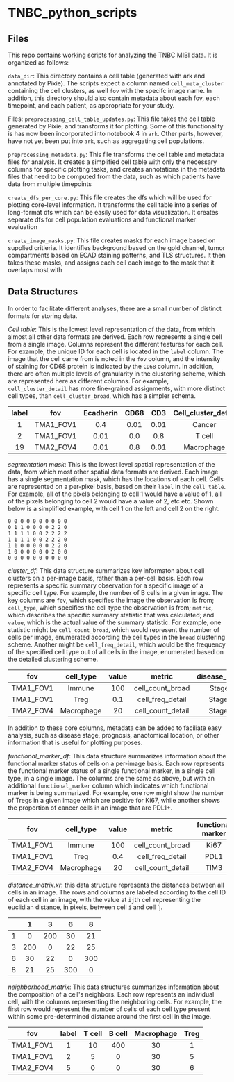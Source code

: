 # TNBC_python_scripts

## Files 
This repo contains working scripts for analyzing the TNBC MIBI data. It is organized as follows:

`data_dir`: This directory contains a cell table (generated with ark and annotated by Pixie). The scripts expect a column named 
`cell_meta_cluster` containing the cell clusters, as well `fov` with the specifc image name. In addition, this directory should also contain metadata
about each fov, each timepoint, and each patient, as appropriate for your study.

Files:
`preprocessing_cell_table_updates.py`: This file takes the cell table generated by Pixie, and transforms it for plotting. Some of this functionality is 
has now been incorporated into notebook 4 in `ark`. Other parts, however, have not yet been put into `ark`, such as aggregating cell populations. 

`preprocessing_metadata.py`: This file transforms the cell table and metadata files for analysis. It creates a simplified cell table
with only the necessary columns for specific plotting tasks, and creates annotations in the metadata files that need to be computed from the
data, such as which patients have data from multiple timepoints

`create_dfs_per_core.py`: This file creates the dfs which will be used for plotting core-level information. It transforms the cell table into
a series of long-format dfs which can be easily used for data visualization. It creates separate dfs for cell population evaluations and functional marker
evaluation

`create_image_masks.py`: This file creates masks for each image based on supplied critieria. It identifies background based on the gold channel, tumor compartments based on ECAD staining patterns, and TLS structures. It then takes these masks, and assigns each cell each image to the mask that it overlaps most with


## Data Structures
In order to facilitate different analyses, there are a small number of distinct formats for storing data. 

*Cell table*: This is the lowest level representation of the data, from which almost all other data formats are derived. Each row represents a single cell from a single image. Columns represent the different features for each cell. For example, the unique ID for each cell is located in the `label` column. The image that the cell came from is noted in the `fov` column, and the intensity of staining for CD68 protein is indicated by the `CD68` column. 
In addition, there are often multiple levels of granularity in the clustering scheme, which are represented here as different columns. For example, `cell_cluster_detail` has more fine-grained assignments, with more distinct cell types, than `cell_cluster_broad`, which has a simpler schema. 

| label | fov | Ecadherin | CD68 | CD3 | Cell_cluster_detail |  Cell_cluster_broad |
| :---:  | :---:  |  :---:  |  :---:  |  :---:  | :---:  |  :---:  | 
| 1 | TMA1_FOV1| 0.4  | 0.01 | 0.01 |  Cancer | Cancer |
| 2 | TMA1_FOV1| 0.01  | 0.0 | 0.8 |  T cell |  Immune | 
| 19 | TMA2_FOV4| 0.01  | 0.8 | 0.01 |  Macrophage |  Immune | 

*segmentation mask*: This is the lowest level spatial representation of the data, from which most other spatial data formats are derived. Each image has a single segmentation mask, which has the locations of each cell. Cells are represented on a per-pixel basis, based on their `label` in the `cell_table`. For example, all of the pixels belonging to cell 1 would have a value of 1, all of the pixels belonging to cell 2 would have a value of 2, etc etc. Shown below is a simplified example, with cell 1 on the left and cell 2 on the right. 
```
0 0 0 0 0 0 0 0 0 0 
0 1 1 0 0 0 0 2 2 0 
1 1 1 1 0 0 2 2 2 2 
1 1 1 1 0 0 2 2 2 0 
1 1 0 0 0 0 0 2 2 0 
1 0 0 0 0 0 0 2 0 0 
0 0 0 0 0 0 0 0 0 0 
```

*cluster_df*: This data structure summarizes key informaton about cell clusters on a per-image basis, rather than a per-cell basis. Each row represents a specific summary observation for a specific image of a specific cell type. For example, the number of B cells in a given image. The key columns are `fov`, which specifies the image the observation is from; `cell_type`, which specifies the cell type the observation is from; `metric`, which describes the specific summary statistic that was calculated; and `value`, which is the actual value of the summary statistic. For example, one statistic might be `cell_count_broad`, which would represent the number of cells per image, enumerated according the cell types in the `broad` clustering scheme. Another might be `cell_freq_detail`, which would be the frequency of the specified cell type out of all cells in the image, enumerated based on the detailed clustering scheme.


| fov | cell_type | value | metric | disease_stage | 
| :---:  |  :---:  |  :---:  |  :---:  | :---:  | 
| TMA1_FOV1| Immune | 100 | cell_count_broad|  Stage I | 
| TMA1_FOV1| Treg | 0.1 | cell_freq_detail |  Stage II  | 
| TMA2_FOV4| Macrophage  | 20 | cell_count_detail |  Stage II |  

In addition to these core columns, metadata can be added to faciliate easy analysis, such as disease stage, prognosis, anaotomical location, or other information that is useful for plotting purposes. 

*functional_marker_df*: This data structure summarizes information about the functional marker status of cells on a per-image basis. Each row represents the functional marker status of a single functional marker, in a single cell type, in a single image. The columns are the same as above, but with an additional `functional_marker` column which indicates which functional marker is being summarized. For example, one row might show the number of Tregs in a given image which are positive for Ki67, while another shows the proportion of cancer cells in an image that are PDL1+. 


| fov | cell_type | value | metric | functional marker | disease_stage | 
| :---:  |  :---:  |  :---:  |  :---:  | :---:  | :---: | 
| TMA1_FOV1| Immune | 100 | cell_count_broad| Ki67 | Stage I | 
| TMA1_FOV1| Treg | 0.4 | cell_freq_detail | PDL1 |  Stage II  | 
| TMA2_FOV4| Macrophage  | 20 | cell_count_detail | TIM3 |  Stage II | 


*distance_matrix.xr*: this data structure represents the distances between all cells in an image. The rows and columns are labeled according to the cell ID of each cell in an image, with the value at `ij`th cell representing the euclidian distance, in pixels, between cell `i` and cell `j.

|  | 1 | 3 | 6 | 8 | 
| :---:  |  :---:  |  :---:  | :---:  | :---: | 
| 1| 0 | 200 | 30 | 21 | 
| 3| 200  | 0 | 22 | 25 | 
| 6| 30  | 22 | 0 | 300 | 
| 8| 21  | 25 | 300 | 0 | 



*neighborhood_matrix*: This data structures summarizes information about the composition of a cell's neighbors. Each row represents an individual cell, with the columns representing the neighboring cells. For example, the first row would represent the number of cells of each cell type present within some pre-determined distance around the first cell in the image. 


| fov | label | T cell | B cell | Macrophage | Treg | 
| :---:  |  :---:  |  :---:  |  :---:  | :---:  | :---: | 
| TMA1_FOV1| 1 | 10 | 400| 30 | 1 | 
| TMA1_FOV1| 2 | 5 | 0 | 30 |  5 | 
| TMA2_FOV4| 5 | 0 | 0 | 30 |  6 | 
